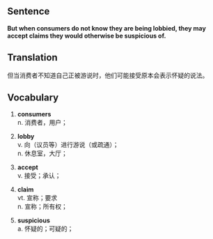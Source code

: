 ## Sentence

**But when consumers do not know they are being lobbied, they may accept claims they would otherwise be suspicious of.**

## Translation

但当消费者不知道自己正被游说时，他们可能接受原本会表示怀疑的说法。      


## Vocabulary   

1. **consumers**   
n. 消费者，用户；   

2. **lobby**    
v. 向（议员等）进行游说（或疏通）；    
n. 休息室，大厅；    

3. **accept**     
v. 接受；承认；    

4. **claim**     
vt. 宣称；要求    
n. 宣称；所有权；     

5. **suspicious**    
a. 怀疑的；可疑的；           

